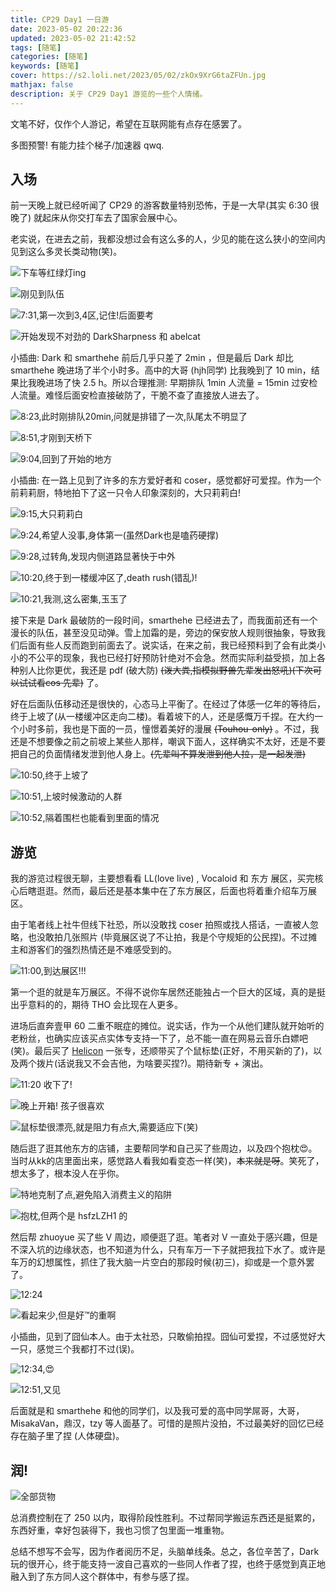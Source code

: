 ```yaml
---
title: CP29 Day1 一日游
date: 2023-05-02 20:22:36
updated: 2023-05-02 21:42:52
tags: [随笔]
categories: [随笔]
keywords: [随笔]
cover: https://s2.loli.net/2023/05/02/zkOx9XrG6taZFUn.jpg
mathjax: false
description: 关于 CP29 Day1 游览的一些个人情绪。
---
```

文笔不好，仅作个人游记，希望在互联网能有点存在感罢了。

多图预警! 有能力挂个梯子/加速器 qwq.

## 入场

前一天晚上就已经听闻了 CP29 的游客数量特别恐怖，于是一大早(其实 6:30 很晚了) 就起床从你交打车去了国家会展中心。

老实说，在进去之前，我都没想过会有这么多的人，少见的能在这么狭小的空间内见到这么多灵长类动物(笑)。

![下车等红绿灯ing](https://s2.loli.net/2023/05/02/kiJ8hdAnarqWSeo.jpg)

![刚见到队伍](https://s2.loli.net/2023/05/02/yaBjAs3GT8zD9xO.jpg)

![7:31,第一次到3,4区,记住!后面要考](https://s2.loli.net/2023/05/02/Dm2ZdVPrej1pIou.jpg)

![开始发现不对劲的 DarkSharpness 和 abelcat](https://s2.loli.net/2023/05/02/F3Yzm4MWrVePRSL.jpg)

小插曲: Dark 和 smarthehe 前后几乎只差了 2min ，但是最后 Dark 却比 smarthehe 晚进场了半个小时多。高中的大哥 (hjh同学) 比我晚到了 10 min，结果比我晚进场了快 2.5 h。所以合理推测: 早期排队 1min 人流量 = 15min 过安检人流量。难怪后面安检直接破防了，干脆不查了直接放人进去了。

![8:23,此时刚排队20min,问就是排错了一次,队尾太不明显了](https://s2.loli.net/2023/05/02/ARgG3LXDdY5Tm19.jpg)

![8:51,才刚到天桥下](https://s2.loli.net/2023/05/02/Sz8wL1ojHDR9mbA.jpg)

![9:04,回到了开始的地方](https://s2.loli.net/2023/05/02/8LJfUnYmubkK2CP.jpg)

小插曲: 在一路上见到了许多的东方爱好者和 coser，感觉都好可爱捏。作为一个前莉莉厨，特地拍下了这一只令人印象深刻的，大只莉莉白!

![9:15,大只莉莉白](https://s2.loli.net/2023/05/02/i8DC5OGUMLoSHc1.jpg)

![9:24,希望人没事,身体第一(虽然Dark也是嗑药硬撑)](https://s2.loli.net/2023/05/02/XtIPQopSzbefalk.jpg)

![9:28,过转角,发现内侧道路显著快于中外](https://s2.loli.net/2023/05/02/ofENDUQiAuTBICV.jpg)

![10:20,终于到一楼缓冲区了,death rush(错乱)!](https://s2.loli.net/2023/05/02/9CAOnwh1LpM683g.jpg)

![10:21,我测,这么密集,玉玉了](https://s2.loli.net/2023/05/02/FWJR4NDz5yliYtP.jpg)

接下来是 Dark 最破防的一段时间，smarthehe 已经进去了，而我面前还有一个漫长的队伍，甚至没见动弹。雪上加霜的是，旁边的保安放人规则很抽象，导致我们后面有些人反而跑到前面去了。说实话，在来之前，我已经预料到了会有此类小小的不公平的现象，我也已经打好预防针绝对不会急。然而实际利益受损，加上各种别人比你更优，我还是 pdf (破大防) ~~(泼大粪,指模拟野兽先辈发出怒吼)(下次可以试试看cos 先辈)~~ 了。

好在后面队伍移动还是很快的，心态马上平衡了。在经过了体感一亿年的等待后，终于上坡了(从一楼缓冲区走向二楼)。看着坡下的人，还是感慨万千捏。在大约一个小时多前，我也是下面的一员，憧憬着美好的漫展 ~~(Touhou-only)~~ 。不过，我还是不想要像之前之前坡上某些人那样，嘲讽下面人，这样确实不太好，还是不要把自己的负面情绪发泄到他人身上。~~(先辈叫不算发泄到他人拉，是一起发泄)~~

![10:50,终于上坡了](https://s2.loli.net/2023/05/02/e9Ms61jEgK5tcb7.jpg)

![10:51,上坡时候激动的人群](https://s2.loli.net/2023/05/02/Yi83gHKvBVDydtG.jpg)

![10:52,隔着围栏也能看到里面的情况](https://s2.loli.net/2023/05/02/wgf6rMZz1Wxo3m9.jpg)

## 游览

我的游览过程很无聊，主要想看看 LL(love live) , Vocaloid 和 东方 展区，买完核心后瞎逛逛。然而，最后还是基本集中在了东方展区，后面也将着重介绍车万展区。

由于笔者线上社牛但线下社恐，所以没敢找 coser 拍照或找人搭话，一直被人忽略，也没敢拍几张照片 (毕竟展区说了不让拍，我是个守规矩的公民捏)。不过摊主和游客们的强烈热情还是不难感受到的。

![11:00,到达展区!!!](https://s2.loli.net/2023/05/02/Yj1Fu2396dkypav.jpg)

第一个逛的就是车万展区。不得不说你车居然还能独占一个巨大的区域，真的是挺出乎意料的的，期待 THO 会比现在人更多。

进场后直奔壹甲 60 二重不眠症的摊位。说实话，作为一个从他们建队就开始听的老粉丝，也确实应该买点实体专支持一下了，总不能一直在网易云音乐白嫖吧(笑)。最后买了 [Helicon](https://music.163.com/album?id=145225520) 一张专，还顺带买了个鼠标垫(正好，不用买新的了)，以及两个拨片(话说我又不会吉他，为啥要买捏?)。期待新专 + 演出。

![11:20 收下了!](https://s2.loli.net/2023/05/02/EPxg4DoTsn1yeLM.jpg)

![晚上开箱! 孩子很喜欢](https://s2.loli.net/2023/05/02/qpMoRw79AZg1W6r.jpg)

![鼠标垫很漂亮,就是阻力有点大,需要适应下(笑)](https://s2.loli.net/2023/05/02/zkOx9XrG6taZFUn.jpg)

随后逛了逛其他东方的店铺，主要帮同学和自己买了些周边，以及四个抱枕😍。当时从kk的店里面出来，感觉路人看我如看变态一样(笑)，~~本来就是呀~~。笑死了，想太多了，根本没人在乎你。

![特地克制了点,避免陷入消费主义的陷阱](https://s2.loli.net/2023/05/02/97bwUCFkBAEqQDr.jpg)

![抱枕,但两个是 hsfzLZH1 的](https://s2.loli.net/2023/05/02/5tq3VvRhacuOGbw.jpg)

然后帮 zhuoyue 买了些 V 周边，顺便逛了逛。笔者对 V 一直处于感兴趣，但是不深入坑的边缘状态，也不知道为什么，只有车万一下子就把我拉下水了。或许是车万的幻想属性，抓住了我大脑一片空白的那段时候(初三)，抑或是一个意外罢了。

![12:24](https://s2.loli.net/2023/05/02/a4qbifPVecUT1k8.jpg)

![看起来少,但是好™的重啊](https://s2.loli.net/2023/05/02/eljnpcLKV2h4Y9Q.jpg)

小插曲，见到了囧仙本人。由于太社恐，只敢偷拍捏。囧仙可爱捏，不过感觉好大一只，感觉三个我都打不过(误)。

![12:34,😍](https://s2.loli.net/2023/05/02/1tgKd4NJUAwl2Za.jpg)

![12:51,又见](https://s2.loli.net/2023/05/02/QL2dxbZETyIcS5t.jpg)

后面就是和 smarthehe 和他的同学们，以及我可爱的高中同学屌哥，大哥，MisakaVan，鼎汉，tzy 等人面基了。可惜的是照片没拍，不过最美好的回忆已经存在脑子里了捏 (人体硬盘)。

## 润!

![全部货物](https://s2.loli.net/2023/05/02/IXGMziuDvtB63hY.jpg)

总消费控制在了 250 以内，取得阶段性胜利。不过帮同学搬运东西还是挺累的，东西好重，幸好包装得下，我也习惯了包里面一堆重物。

总结不想写不会写，因为作者阅历不足，头脑单线条。总之，各位辛苦了，Dark 玩的很开心，终于能支持一波自己喜欢的一些同人作者了捏，也终于感觉到真正地融入到了东方同人这个群体中，有参与感了捏。
